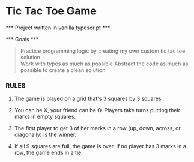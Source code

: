 # Tic Tac Toe Game

*** Project written in vanilla typescript ***

*** Goals *** 
> Practice programming logic by creating my own custom tic tac toe solution  
> Work with types as much as possible
> Abstract the code as much as possible to create a clean solution

### RULES ###

1. The game is played on a grid that's 3 squares by 3 squares.

2. You can be X, your friend can be O. Players take turns putting their marks in empty squares.

3. The first player to get 3 of her marks in a row (up, down, across, or diagonally) is the winner.

4. If all 9 squares are full, the game is over. If no player has 3 marks in a row, the game ends in a tie. 

